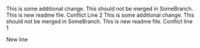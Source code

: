 This is some additional change. This should not be merged in SomeBranch. This is new readme file. Conflict Line 2
This is some additional change. This should not be merged in SomeBranch. This is new readme file. Conflict line 1


New line
